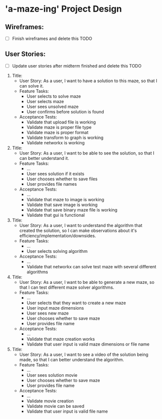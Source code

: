 # 'a-maze-ing' Project Design

## Wireframes:
- [ ] Finish wireframes and delete this TODO

## User Stories:
 - [ ] Update user stories after midterm finished and delete this TODO
1. Title: 
    * User Story: As a user, I want to have a solution to this maze, so that I can solve it.
    * Feature Tasks: 
      * User selects to solve maze
      * User selects maze
      * User sees unsolved maze
      * User confirms before solution is found
    * Acceptance Tests: 
      * Validate that upload file is working 
      * Validate maze is proper file type
      * Validate maze is proper format
      * Validate transform to graph is working
      * Validate networkx is working
1. Title: 
    * User Story: As a user, I want to be able to see the solution, so that I can better understand it.
    * Feature Tasks: 
      * ...
      * User sees solution if it exists
      * User chooses whether to save files
      * User provides file names
    * Acceptance Tests: 
      *  ...
      * Validate that maze to image is working
      * Validate that save image is working
      * Validate that save binary maze file is working
      * Validate that gui is functional
1. Title: 
    * User Story: As a user, I want to understand the algorithm that created the solution, so I can make observations about it's efficiency/implementation/downsides.
    * Feature Tasks:
      * ...
      * User selects solving algorithm
    * Acceptance Tests:
      * ...
      * Validate that networkx can solve test maze with several different algorithms
1. Title: 
    * User Story: As a user, I want to be able to generate a new maze, so that I can test different maze solver algorithms.
    * Feature Tasks:
      * ...
      * User selects that they want to create a new maze
      * User input maze dimensions
      * User sees new maze
      * User chooses whether to save maze
      * User provides file name
    * Acceptance Tests:
      * ...
      * Validate that maze creation works
      * Validate that user input is valid maze dimensions or file name
1. Title: 
    * User Story: As a user, I want to see a video of the solution being made, so that I can better understand the algorithm.
    * Feature Tasks:
      * ...
      * User sees solution movie
      * User chooses whether to save maze
      * User provides file name
    * Acceptance Tests:
      * ...
      * Validate movie creation
      * Validate movie can be saved
      * Validate that user input is valid file name
